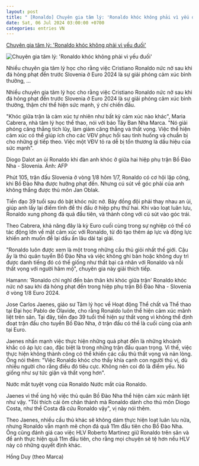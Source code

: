 ```yaml
---
layout: post
title: " [Ronaldo] Chuyên gia tâm lý: 'Ronaldo khóc không phải vì yếu đuối'"
date: Sat, 06 Jul 2024 03:00:00 +0700
categories: entries VN
---
```

[Chuyên gia tâm lý: 'Ronaldo khóc không phải vì yếu đuối'](https://vnexpress.net/chuyen-gia-tam-ly-ronaldo-khoc-khong-phai-vi-yeu-duoi-4766701.html)

![Chuyên gia tâm lý: 'Ronaldo khóc không phải vì yếu đuối'](https://vcdn1-thethao.vnecdn.net/2024/07/05/grbqzzrb0aedjgp-1720184432-172-8787-5316-1720184491.jpg?w=1200&h=0&q=100&dpr=1&fit=crop&s=uECnv_RCOePmBGr3dMh6qA)

Nhiều chuyên gia tâm lý học cho rằng việc Cristiano Ronaldo nức nở sau khi đá hỏng phạt đền trước Slovenia ở Euro 2024 là sự giải phóng cảm xúc bình thường, ...

Nhiều chuyên gia tâm lý học cho rằng việc Cristiano Ronaldo nức nở sau khi đá hỏng phạt đền trước Slovenia ở Euro 2024 là sự giải phóng cảm xúc bình thường, thậm chí thể hiện sức mạnh, ý chí chiến đấu.

"Khóc giữa trận là cảm xúc tự nhiên như bất kỳ cảm xúc nào khác", Maria Cabrera, nhà tâm lý học thể thao, nói với báo Tây Ban Nha Marca. "Nó giải phóng căng thẳng tích lũy, làm giảm căng thẳng và thất vọng. Việc thể hiện cảm xúc có thể giúp ích cho các VĐV phục hồi sau tình huống và chuẩn bị cho những gì tiếp theo. Việc một VĐV tỏ ra dễ bị tổn thương là dấu hiệu của sức mạnh".

Diogo Dalot an ủi Ronaldo khi đàn anh khóc ở giữa hai hiệp phụ trận Bồ Đào Nha - Slovenia. Ảnh: AFP

Phút 105, trận đấu Slovenia ở vòng 1/8 hôm 1/7, Ronaldo có cơ hội lập công, khi Bồ Đào Nha được hưởng phạt đền. Nhưng cú sút về góc phải của anh không thắng được thủ môn Jan Oblak.

Tiền đạo 39 tuổi sau đó bật khóc nức nở. Bảy đồng đội phải thay nhau an ủi, giúp anh lấy lại điềm tĩnh để thi đấu ở hiệp phụ thứ hai. Khi vào loạt luân lưu, Ronaldo xung phong đá quả đầu tiên, và thành công với cú sút vào góc trái.

Theo Cabrera, khả năng đây là kỳ Euro cuối cùng trong sự nghiệp có thể có tác động lớn về mặt cảm xúc với Ronaldo, từ đó tạo thêm áp lực và động lực khiến anh muốn để lại dấu ấn lâu dài tại giải.

"Ronaldo luôn được xem là một trong những cầu thủ giỏi nhất thế giới. Cậu ấy là thủ quân tuyển Bồ Đào Nha và việc không ghi bàn hoặc không duy trì được danh tiếng đó có thể giống như thất bại cá nhân với Ronaldo và nỗi thất vọng với người hâm mộ", chuyên gia này giải thích tiếp.

Hamann: 'Ronaldo chỉ nghĩ đến bản thân khi khóc giữa trận' Ronaldo khóc nức nở sau khi đá hỏng phạt đền trong hiệp phụ trận Bồ Đào Nha - Slovenia ở vòng 1/8 Euro 2024.

Jose Carlos Jaenes, giáo sư Tâm lý học về Hoạt động Thể chất và Thể thao tại Đại học Pablo de Olavide, cho rằng Ronaldo luôn thể hiện cảm xúc mãnh liệt trên sân. Tại đây, tiền đạo 39 tuổi thể hiện sự thất vọng vì không thể định đoạt trận đấu cho tuyển Bồ Đào Nha, ở trận đấu có thể là cuối cùng của anh tại Euro.

Jaenes nhấn mạnh việc thực hiện những quả phạt đền là những khoảnh khắc có áp lực cao, đặc biệt là trong những trận đấu quan trọng. Vì thế, việc thực hiện không thành công có thể khiến các cầu thủ thất vọng và nản lòng. Ông nói thêm: "Việc Ronaldo khóc cho thấy khía cạnh con người thú vị, dù nhiều người cho rằng điều đó tiêu cực. Không nên coi đó là điểm yếu. Nó giống như sự tức giận và thất vọng hơn".

Nước mắt tuyệt vọng của Ronaldo Nước mắt của Ronaldo.

Jaenes vì thế ủng hộ việc thủ quân Bồ Đào Nha thể hiện cảm xúc mãnh liệt như vậy. "Tôi thích cái ôm chân thành mà Ronaldo dành cho thủ môn Diogo Costa, như thể Costa đã cứu Ronaldo vậy", vị này nói thêm.

Theo Jaenes, nhiều cầu thủ khác sẽ không dám thực hiện loạt luân lưu nữa, nhưng Ronaldo vẫn mạnh mẽ chọn đá quả 11m đầu tiên cho Bồ Đào Nha. Ông cũng đánh giá cao việc HLV Roberto Martinez giữ Ronaldo trên sân và để anh thực hiện quả 11m đầu tiên, cho rằng mọi chuyện sẽ tệ hơn nếu HLV này có những quyết định khác.

Hồng Duy (theo Marca)

